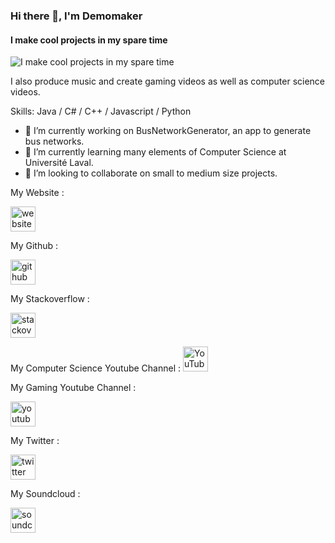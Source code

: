### Hi there 👋, I'm Demomaker
#### I make cool projects in my spare time
![I make cool projects in my spare time](https://user-images.githubusercontent.com/18319764/98472266-fa7e8d80-21bf-11eb-87c0-81f1076a323b.png)

I also produce music and create gaming videos as well as computer science videos.

Skills: Java / C# / C++ / Javascript / Python

- 🔭 I’m currently working on BusNetworkGenerator, an app to generate bus networks. 
- 🌱 I’m currently learning many elements of Computer Science at Université Laval. 
- 👯 I’m looking to collaborate on small to medium size projects. 

My Website :

[<img src='https://cdn.jsdelivr.net/npm/simple-icons@3.0.1/icons/icloud.svg' alt='website' height='40'>](https://social.demomaker.net)  

My Github :

[<img src='https://cdn.jsdelivr.net/npm/simple-icons@3.0.1/icons/github.svg' alt='github' height='40'>](https://github.com/Demomaker)  

My Stackoverflow :

[<img src='https://cdn.jsdelivr.net/npm/simple-icons@3.0.1/icons/stackoverflow.svg' alt='stackoverflow' height='40'>](https://stackoverflow.com/users/12732995/demomaker)  

My Computer Science Youtube Channel : 
[<img src='https://cdn.jsdelivr.net/npm/simple-icons@3.0.1/icons/youtube.svg' alt='YouTube' height='40'>](https://www.youtube.com/channel/DemomakerMinecraft)  

My Gaming Youtube Channel :

[<img src='https://cdn.jsdelivr.net/npm/simple-icons@3.0.1/icons/youtube.svg' alt='youtube' height='40'>](https://www.youtube.com/channel/DemomakerMinecraftYT)  

My Twitter :

[<img src='https://cdn.jsdelivr.net/npm/simple-icons@3.0.1/icons/twitter.svg' alt='twitter' height='40'>](https://twitter.com/DemomakerMC)  

My Soundcloud :

[<img src='https://cdn.jsdelivr.net/npm/simple-icons@3.0.1/icons/soundcloud.svg' alt='soundcloud' height='40'>](https://www.soundcloud.com/Demomaker) 



